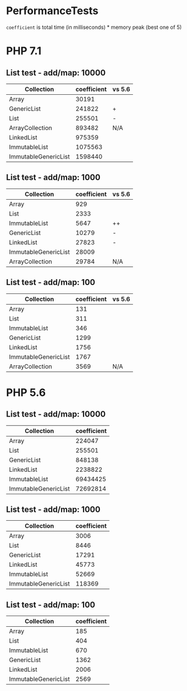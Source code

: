 PerformanceTests
================

`coefficient` is total time (in milliseconds) * memory peak (best one of 5)

# PHP 7.1

## List test - add/map: 10000
| Collection           | coefficient | vs 5.6 |
|----------------------|-------------|--------|
| Array                | 30191       |        |
| GenericList          | 241822      |   +    |
| List                 | 255501      |   -    |
| ArrayCollection      | 893482      |   N/A  |
| LinkedList           | 975359      |        |
| ImmutableList        | 1075563     |        |
| ImmutableGenericList | 1598440     |        |

## List test - add/map: 1000
| Collection           | coefficient | vs 5.6 |
|----------------------|-------------|--------|
| Array                | 929         |        |
| List                 | 2333        |        |
| ImmutableList        | 5647        |   ++   |
| GenericList          | 10279       |   -    |
| LinkedList           | 27823       |   -    |
| ImmutableGenericList | 28009       |        |
| ArrayCollection      | 29784       |   N/A  |

## List test - add/map: 100
| Collection           | coefficient | vs 5.6 |
|----------------------|-------------|--------|
| Array                | 131         |        |
| List                 | 311         |        |
| ImmutableList        | 346         |        |
| GenericList          | 1299        |        |
| LinkedList           | 1756        |        |
| ImmutableGenericList | 1767        |        |
| ArrayCollection      | 3569        |   N/A  |


# PHP 5.6

## List test - add/map: 10000
| Collection           | coefficient |
|----------------------|-------------|
| Array                | 224047      |
| List                 | 255501      |
| GenericList          | 848138      |
| LinkedList           | 2238822     |
| ImmutableList        | 69434425    |
| ImmutableGenericList | 72692814    |

## List test - add/map: 1000
| Collection           | coefficient |
|----------------------|-------------|
| Array                | 3006        |
| List                 | 8446        |
| GenericList          | 17291       |
| LinkedList           | 45773       |
| ImmutableList        | 52669       |
| ImmutableGenericList | 118369      |

## List test - add/map: 100
| Collection           | coefficient |
|----------------------|-------------|
| Array                | 185         |
| List                 | 404         |
| ImmutableList        | 670         |
| GenericList          | 1362        |
| LinkedList           | 2006        |
| ImmutableGenericList | 2569        |

